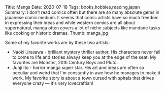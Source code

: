 Title: Manga
Date: 2020-07-18
Tags: books,hobbies,reading,japan
Summary: I don't read comics often but there are so many absolute gems in japanese comic medium. It seems that comic artists have so much freedom in expressing their ideas and while western comics are all about supernatural, manga often covers a lot of niche subjects like mundane tasks like cooking or historic dramas. 
Thumb: manga.jpg

Some of my favorite works are by these two artists:

* Naoki Urasawa - brilliant mystery thriller author. His characters never fail to come to life and stories always keep you at the edge of the seat. My favorites are Monster, 20th Century Boys and Pluto.  
* Junji Ito - horror manga super star. His art and ideas are often so peculiar and weird that I'm constantly in awe how he manages to make it work. My favorite story is about a town cursed with spirals that drives everyone crazy — it's very lovecraftian! 

